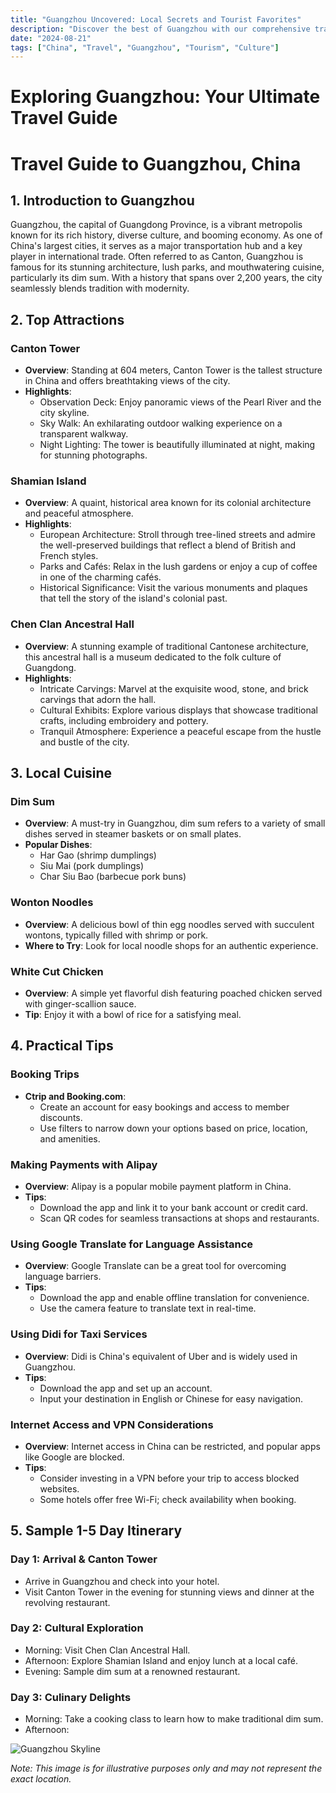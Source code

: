 ```yaml
---
title: "Guangzhou Uncovered: Local Secrets and Tourist Favorites"
description: "Discover the best of Guangzhou with our comprehensive travel guide. Explore top attractions, savor local cuisine, and get insider tips for an unforgettable Chinese adventure."
date: "2024-08-21"
tags: ["China", "Travel", "Guangzhou", "Tourism", "Culture"]
---
```


# Exploring Guangzhou: Your Ultimate Travel Guide

# Travel Guide to Guangzhou, China

## 1. Introduction to Guangzhou
Guangzhou, the capital of Guangdong Province, is a vibrant metropolis known for its rich history, diverse culture, and booming economy. As one of China's largest cities, it serves as a major transportation hub and a key player in international trade. Often referred to as Canton, Guangzhou is famous for its stunning architecture, lush parks, and mouthwatering cuisine, particularly its dim sum. With a history that spans over 2,200 years, the city seamlessly blends tradition with modernity.

## 2. Top Attractions

### Canton Tower
- **Overview**: Standing at 604 meters, Canton Tower is the tallest structure in China and offers breathtaking views of the city.
- **Highlights**:
  - Observation Deck: Enjoy panoramic views of the Pearl River and the city skyline.
  - Sky Walk: An exhilarating outdoor walking experience on a transparent walkway.
  - Night Lighting: The tower is beautifully illuminated at night, making for stunning photographs.

### Shamian Island
- **Overview**: A quaint, historical area known for its colonial architecture and peaceful atmosphere.
- **Highlights**:
  - European Architecture: Stroll through tree-lined streets and admire the well-preserved buildings that reflect a blend of British and French styles.
  - Parks and Cafés: Relax in the lush gardens or enjoy a cup of coffee in one of the charming cafés.
  - Historical Significance: Visit the various monuments and plaques that tell the story of the island's colonial past.

### Chen Clan Ancestral Hall
- **Overview**: A stunning example of traditional Cantonese architecture, this ancestral hall is a museum dedicated to the folk culture of Guangdong.
- **Highlights**:
  - Intricate Carvings: Marvel at the exquisite wood, stone, and brick carvings that adorn the hall.
  - Cultural Exhibits: Explore various displays that showcase traditional crafts, including embroidery and pottery.
  - Tranquil Atmosphere: Experience a peaceful escape from the hustle and bustle of the city.

## 3. Local Cuisine

### Dim Sum
- **Overview**: A must-try in Guangzhou, dim sum refers to a variety of small dishes served in steamer baskets or on small plates.
- **Popular Dishes**:
  - Har Gao (shrimp dumplings)
  - Siu Mai (pork dumplings)
  - Char Siu Bao (barbecue pork buns)

### Wonton Noodles
- **Overview**: A delicious bowl of thin egg noodles served with succulent wontons, typically filled with shrimp or pork.
- **Where to Try**: Look for local noodle shops for an authentic experience.

### White Cut Chicken
- **Overview**: A simple yet flavorful dish featuring poached chicken served with ginger-scallion sauce.
- **Tip**: Enjoy it with a bowl of rice for a satisfying meal.

## 4. Practical Tips

### Booking Trips
- **Ctrip and Booking.com**: 
  - Create an account for easy bookings and access to member discounts.
  - Use filters to narrow down your options based on price, location, and amenities.
  
### Making Payments with Alipay
- **Overview**: Alipay is a popular mobile payment platform in China.
- **Tips**:
  - Download the app and link it to your bank account or credit card.
  - Scan QR codes for seamless transactions at shops and restaurants.

### Using Google Translate for Language Assistance
- **Overview**: Google Translate can be a great tool for overcoming language barriers.
- **Tips**:
  - Download the app and enable offline translation for convenience.
  - Use the camera feature to translate text in real-time.

### Using Didi for Taxi Services
- **Overview**: Didi is China's equivalent of Uber and is widely used in Guangzhou.
- **Tips**:
  - Download the app and set up an account.
  - Input your destination in English or Chinese for easy navigation.

### Internet Access and VPN Considerations
- **Overview**: Internet access in China can be restricted, and popular apps like Google are blocked.
- **Tips**:
  - Consider investing in a VPN before your trip to access blocked websites.
  - Some hotels offer free Wi-Fi; check availability when booking.

## 5. Sample 1-5 Day Itinerary

### Day 1: Arrival & Canton Tower
- Arrive in Guangzhou and check into your hotel.
- Visit Canton Tower in the evening for stunning views and dinner at the revolving restaurant.

### Day 2: Cultural Exploration
- Morning: Visit Chen Clan Ancestral Hall.
- Afternoon: Explore Shamian Island and enjoy lunch at a local café.
- Evening: Sample dim sum at a renowned restaurant.

### Day 3: Culinary Delights
- Morning: Take a cooking class to learn how to make traditional dim sum.
- Afternoon:

<img src="https://source.unsplash.com/1600x900/?Guangzhou,cityscape" alt="Guangzhou Skyline" loading="lazy">

*Note: This image is for illustrative purposes only and may not represent the exact location.*

